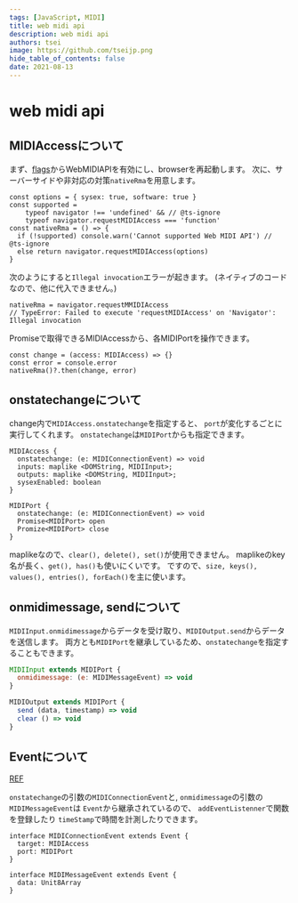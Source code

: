 ```yaml
---
tags: [JavaScript, MIDI]
title: web midi api
description: web midi api
authors: tsei
image: https://github.com/tseijp.png
hide_table_of_contents: false
date: 2021-08-13
---
```


# web midi api

<!--truncate-->

## MIDIAccessについて

まず、[flags][flags]からWebMIDIAPIを有効にし、browserを再起動します。
次に、サーバーサイドや非対応の対策`nativeRma`を用意します。

[flags]: chrome://flags

```tsx
const options = { sysex: true, software: true }
const supported =
    typeof navigator !== 'undefined' && // @ts-ignore
    typeof navigator.requestMIDIAccess === 'function'
const nativeRma = () => {
  if (!supported) console.warn('Cannot supported Web MIDI API') // @ts-ignore
  else return navigator.requestMIDIAccess(options)
}
```

次のようにすると`Illegal invocation`エラーが起きます。
(ネイティブのコードなので、他に代入できません。)

```tsx
nativeRma = navigator.requestMMIDIAccess
// TypeError: Failed to execute 'requestMIDIAccess' on 'Navigator': Illegal invocation
```

Promiseで取得できるMIDIAccessから、各MIDIPortを操作できます。

```tsx
const change = (access: MIDIAccess) => {}
const error = console.error
nativeRma()?.then(change, error)
```

## onstatechangeについて

change内で`MIDIAccess.onstatechange`を指定すると、
`port`が変化するごとに実行してくれます。
`onstatechange`は`MIDIPort`からも指定できます。

```tsx
MIDIAccess {
  onstatechange: (e: MIDIConnectionEvent) => void
  inputs: maplike <DOMString, MIDIInput>;
  outputs: maplike <DOMString, MIDIInput>;
  sysexEnabled: boolean
}

MIDIPort {
  onstatechange: (e: MIDIConnectionEvent) => void
  Promise<MIDIPort> open
  Promize<MIDIPort> close
}
```

maplikeなので、`clear(), delete(), set()`が使用できません。
maplikeのkey名が長く、`get(), has()`も使いにくいです。
ですので、`size, keys(), values(), entries(), forEach()`を主に使います。

## onmidimessage, sendについて

`MIDIInput.onmidimessage`からデータを受け取り、`MIDIOutput.send`からデータを送信します。
両方とも`MIDIPort`を継承しているため、`onstatechange`を指定することもできます。

```jsx
MIDIInput extends MIDIPort {
  onmidimessage: (e: MIDIMessageEvent) => void
}

MIDIOutput extends MIDIPort {
  send (data, timestamp) => void
  clear () => void
}
```

## Eventについて

[REF][msg]

[msg]: https://www.midi.org/midi-articles/about-midi-part-3-midi-messages

`onstatechange`の引数の`MIDIConnectionEvent`と,
`onmidimessage`の引数の`MIDIMessageEvent`は
`Event`から継承されているので、
`addEventListenner`で関数を登録したり
`timeStamp`で時間を計測したりできます。

```tsx
interface MIDIConnectionEvent extends Event {
  target: MIDIAccess
  port: MIDIPort
}

interface MIDIMessageEvent extends Event {
  data: Unit8Array
}
```
